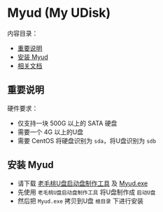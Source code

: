 ﻿# Myud (My UDisk)

内容目录：

 - [重要说明][1]
 - [安装 Myud][2]
 - [相关文档][3]

## 重要说明

硬件要求：

 - 仅支持一块 500G 以上的 SATA 硬盘
 - 需要一个 4G 以上的U盘
 - 需要 CentOS 将硬盘识别为 `sda`，将U盘识别为 `sdb`

## 安装 Myud

 - 请下载 [老毛桃U盘启动盘制作工具][4] 及 [Myud.exe][5]
 - 先使用 `老毛桃U盘启动盘制作工具` 将U盘制作成 `启动U盘`
 - 然后把 `Myud.exe` 拷贝到U盘 `根目录` 下进行安装


  [1]: https://github.com/myud/myud#%E9%87%8D%E8%A6%81%E8%AF%B4%E6%98%8E
  [2]: https://github.com/myud/myud#%E5%AE%89%E8%A3%85-myud
  [3]: https://github.com/myud/docs
  [4]: http://down.laomaotao.net:90/lmt816.exe
  [5]: https://gitee.com/mydownload/myud-installer/raw/master/Myud.exe